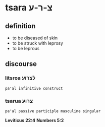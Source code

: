 # tsara צ-ר-ע

## definition

- to be diseased of skin
- to be struck with leprosy
- to be leprous

## discourse

### litsroa לצרוע

	pa'al infinitive construct

### tsarua צרוע

	pa'al passive participle masculine singular

**Leviticus 22:4**
**Numbers 5:2**